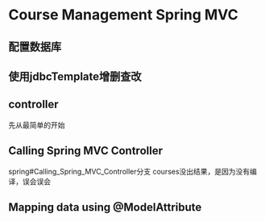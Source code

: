 # Course Management Spring MVC
## 配置数据库
## 使用jdbcTemplate增删查改
## controller
先从最简单的开始
## Calling Spring MVC Controller
spring#Calling_Spring_MVC_Controller分支 courses没出结果，是因为没有编译，误会误会
## Mapping data using @ModelAttribute
